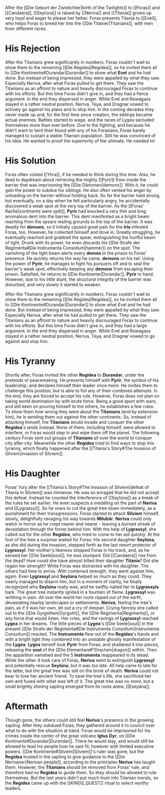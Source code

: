 After the [[Die Geburt der Zwielichter|birth of the Twilights]] to [[Foras]] and [[Candaera]], [[Seylúna]] is raised by [[Neriva]] and [[Titania]] grows up very loyal and eager to please her father. Foras presents Titania to [[Evel]], who helps Foras to breed her into the [[Die Titanier|Titanians]], with men from different races.
# His Rejection
After the Titanians grew significantly in numbers. Foras couldn't wait to show them to the remaining [[Die Regidea|Regidea]], so he invited them all to [[Die Kontinente#Durandar|Durandar]] to show what **Evel** and he had done. But instead of being impressed, they were appalled by what they saw. Especially Neriva, after what Foras pulled to get there. They saw the Titanians as an affront to nature and heavily discouraged Foras to continue with his efforts.
But this time Foras didn't give in, and they had a fierce argument. In the end they dispersed in anger. While Evel and Rowagass stayed in a rather neutral position, Neriva, Teya, and Dragnar vowed to actively go against his plans and to stop him.
In the coming decades they never made up and, for the first time since creation, the siblings became actual enemies. Battles started to wage, and the races of Lygea secluded themselves more than ever before. Due to the fighting, and because he didn't want to taint their blood with any of his Forasians, Foras barely managed to sustain a stable Titanian population. Still he was convinced of his idea. He wanted to proof the superiority of the ultimate. He needed to!
# His Solution
Foras often visited [[Yhra]], if he needed to think during this time. Also, he liked to daydream about retrieving the mighty [[Pyrir]] from inside the barrier that was imprisoning the [[Die Dämonen|demons]]. With it, he could gain the power to subdue his siblings. He also often vented his anger by unloading on the barrier without holding back. So far the barrier held strong, but eventually, on a day when he felt particularly angry, he accidentally discovered a weak spot at the very top of the barrier.
As the [[Foras' Rache|continents were split]], **Pyrir** had knocked a very thin and long anomalous dent into the barrier. This dent manifested as a bright beam reaching from the spears resting grounds to the top of the barrier. It was deadly for **demons**, so it initially caused great pain for the **Iria** infested Foras, too.
However, he collected himself and dove in. Greatly struggling, he eventually reached and grabbed the spear, extinguishing the hurtful beam of light. Drunk with its power, he even discards his [[Die Strafe der Regimenta#Die Instrumenta Consollum|hammer]] on the spot.
The vanishing of the light beam alerts every **demon** in the prison to Foras' presence. He quickly returns the way he came, **demons** on his tail. Using the power of **Pyrir**, he manages to fight his pursuers off and to seal the barrier's weak spot, effectively keeping any **demons** from escaping their prison.
Satisfied, he returns to [[Die Kontinente|Durandar]], **Pyrir** in hand. However, due to his little stunt, the structural integrity of the barrier was disturbed, and very slowly it started to weaken.

After the Titanians grew significantly in numbers. Foras couldn't wait to show them to the remaining [[Die Regidea|Regidea]], so he invited them all to [[Die Kontinente#Durandar|Durandar]] to show what Evel and he had done. But instead of being impressed, they were appalled by what they saw. Especially Neriva, after what he had pulled to get there. They saw the Titanians as an affront to nature and heavily discouraged Foras to continue with his efforts.
But this time Foras didn't give in, and they had a large argument. In the end they dispersed in anger. While Evel and Rowagass stayed in a rather neutral position, Neriva, Teya, and Dragnar vowed to go against and stop him.
# His Tyranny
Shortly after, Foras invited the other **Regidea** to **Durandar**, under the pretends of peacemaking. He presents himself with **Pyrir**, the symbol of his leadership, and declares himself their leader once more. He invites them to challenge this position, but is able to foil any of their combined attempts. In the end, they are forced to accept his rule.
However, Foras does not plan on taking world domination by with brute force. Being a good sport with wars, and still keen on proving himself to the others, he establishes a few rules: To show them how wrong they were about the **Titanians** (and by extension him), he is sending them out against the other continents. So, instead of attacking himself, the **Titanians** would invade and conquer the other **Regidea**'s lands instead. None of them, including himself, were allowed to interfere, or Foras would step in and wipe them off the planet.
The following century Foras sent out groups of **Titanians** all over the world to conquer city after city. Meanwhile the other **Regidea** tried to find ways to stop this tyranny, which finally happened after the [[Titania's Story#The Invasion of Silviem|invasion of Silviem]].
# His Daughter
Foras' fury after the [[Titania's Story#The Invasion of Silviem|defeat of Titania in Silviem]] was immense. He was so enraged that he did not accept this defeat. Instead he counted the interference of [[Seylúna]] as a break of the rules he set earlier. He even suspects a meddling on the part of **Neriva** and [[Lygrassyl]]. So he vows to cut the great tree down immediately, as a punishment for their transgressions.
Foras started to attack **Silviem** himself, slowly, delightfully ravaging his way towards **Milubâr**. **Neriva** could only watch in horror as he crept nearer and nearer - leaving a burned streak of devastation through the forest behind him. With the help of **Lygrassyl**, she called out for the other **Regidea**, who tried to come to her aid quickly.
At the foot of the tree a surprise waited for Foras: His second daughter **Seylúna**, as she did during the invasion, stepped forth as the last resort protector of **Lygrassyl**. Her mother's likeness stopped Foras in his track, and, as he sensed her [[Die Seele|soul]], he was stumped. Did [[Candaera]] rise from the dead? How could she have almost killed their daughter **Titania**? Did she regain her strength?
While Foras was distracted with his daughter. The others had time to arrive. With combined strength, they went against him, again. Even **Lygrassyl** and **Seylúna** helped as much as they could. 
They nearly managed to disarm him, but in a moment of clarity, he finally recognized who **Seylúna** really was, and he swiftly nailed her to **Lygrassyls** bark. The great tree instantly ignited in a fountain of flame. **Lygrassyl** was writhing in pain. All over the world her roots ripped out of the earth, devastating nearby landscapes or settlements.
**Neriva**, feeling the tree's pain, as if it was her own, let out a cry of despair. Crying fiercely she called out to the [[Die Gyrgothen|Gyrgoth]], the [[Die Regimenta|Regimenta]], or any force that would listen. Her cries, and the ravings of **Lygrassyl** reached **Lygea** in her dreams. The little pieces of **Lygea**'s [[Die Seele|soul]] in the present [[Die Strafe der Regimenta#Die Instrumenta Consollum|Instrumenta Consollum]] reacted. The **Instrumenta** flew out of the **Regidea**'s hands and with a bright light they combined into an unstable ghostly manifestation of the **Lygea**.
**Lygea** herself took **Pyrir** from Foras, and shattered it into pieces, releasing the **soul** of the [[Die Elementare#^Drachen|dragon]] within. Then the apparition vanished and the 5 **Instrumenta** reappeared in its stead.
While the other 4 took care of Foras, **Neriva** went to extinguish **Lygrassyl** and potentially rescue **Seylúna**, but it was too late. All help came to late for the latter, but the great tree was still on the brink of death. **Neriva** could not bear to lose her ancient friend. To save the tree's life, she sacrificed her own and fused with what was left of it. The great tree was no more, but a small brightly shining sapling emerged from its roots anew, [[Eseyána]].
# Aftermath
Though gone, the others could still feel **Neriva**'s presence in the growing sapling. After they subdued Foras, they gathered around it to council over what to do with the situation at hand.
Foras would be imprisoned for his crimes inside the center of the great volcano **Igtus Dyr**, on [[Die Kontinente#Durandar|Durandar]]. There he would stay, and would still be allowed to lead his people how he saw fit, however with limited executive powers.
[[Die Kontinente#Silviem|Silviem]]'s ruler was gone, but the **Regidea** trusted in the sapling to give guidance to the [[Die Nerivaner|Nerivan people]], according to the principles **Neriva** has taught them. However, the **Titanians** should be removed from Foras' rule, and therefore had no **Regidea** to guide them. So they should be allowed to rule themselves. But the last years didn't put much trust into Titanian morals, so the **Regidea** came up with the [[KINGS_QUEST]] ritual to select worthy leaders.
